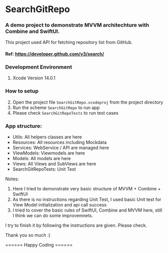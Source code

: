 # SearchGitRepo
### A demo project to demonstrate MVVM architechture with Combine and SwiftUI.

This project used API for fetching repository list from GitHub.
#### Ref: https://developer.github.com/v3/search/

### Development Environment 
1. Xcode Version 14.0.1

### How to setup
2. Open the project file `SearchGitRepo.xcodeproj` from the project directory
3. Run the scheme `SearchGitRepo` to run app
4. Please check `SearchGitRepoTests` to run test cases

### App structure:

- Utils: All helpers classes are here
- Resources: All resources including Mockdata
- Services: WebService / API are managed here
- VIewModels: Viewmodels are here
- Models: All models are here 
- Views: All Views and SubViews are here
- SearchGitRepoTests: Unit Test

Notes:
1. Here I tried to demonstrate very basic structure of MVVM + Combine + SwiftUI
2. As there is no instructions regarding Unit Test, I used basic Unit test for View Model initialization and api call success
3. I tried to cover the basic rules of SwiftUI, Combine and MVVM here, still I think we can do some improvemnets.

I try to finish it by  following the instructions are given. Please check.

Thank you so much :)

====== Happy Coding ======

